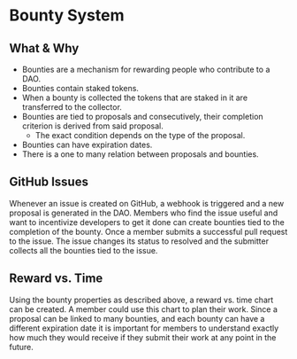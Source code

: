 # Bounty System
## What & Why
- Bounties are a mechanism for rewarding people who contribute to a DAO.
- Bounties contain staked tokens.
- When a bounty is collected the tokens that are staked in it are transferred to the collector.
- Bounties are tied to proposals and consecutively, their completion criterion is derived from said proposal.
    - The exact condition depends on the type of the proposal.
- Bounties can have expiration dates.
- There is a one to many relation between proposals and bounties.

## GitHub Issues
Whenever an issue is created on GitHub, a webhook is triggered and a new proposal is generated in the DAO. Members who find the issue useful and want to incentivize developers to get it done can create bounties tied to the completion of the bounty. Once a member submits a successful pull request to the issue. The issue changes its status to resolved and the submitter collects all the bounties tied to the issue.

## Reward vs. Time
Using the bounty properties as described above, a reward vs. time chart can be created. A member could use this chart to plan their work. Since a proposal can be linked to many bounties, and each bounty can have a different expiration date it is important for members to understand exactly how much they would receive if they submit their work at any point in the future.
